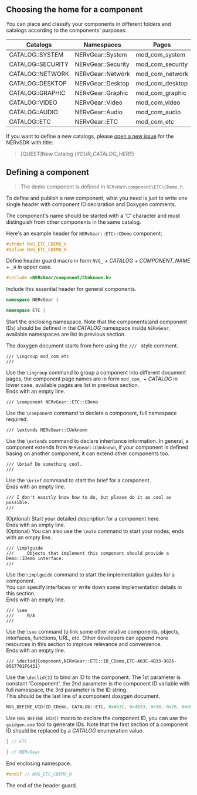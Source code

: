 ﻿## Choosing the home for a component

You can place and classify your components in different folders and catalogs according to the components' purposes:

| Catalogs          | Namespaces         | Pages            | Folders                      |
| ----------------  | ------------------ | ---------------- | ---------------------------- |
| CATALOG::SYSTEM   | NERvGear::System   | mod_com_system   | NERvHub\\component\\System   |
| CATALOG::SECURITY | NERvGear::Security | mod_com_security | NERvHub\\component\\Security |
| CATALOG::NETWORK  | NERvGear::Network  | mod_com_network  | NERvHub\\component\\Network  |
| CATALOG::DESKTOP  | NERvGear::Desktop  | mod_com_desktop  | NERvHub\\component\\Desktop  |
| CATALOG::GRAPHIC  | NERvGear::Graphic  | mod_com_graphic  | NERvHub\\component\\Graphic  |
| CATALOG::VIDEO    | NERvGear::Video    | mod_com_video    | NERvHub\\component\\Video    |
| CATALOG::AUDIO    | NERvGear::Audio    | mod_com_audio    | NERvHub\\component\\Audio    |
| CATALOG::ETC      | NERvGear::ETC      | mod_com_etc      | NERvHub\\component\\ETC      |

If you want to define a new catalogs, please [open a new issue](https://github.com/NERvGear/NERvSDK/issues) for the NERvSDK with title:

> [QUEST]New Catalog (_YOUR_CATALOG_HERE_)

## Defining a component

> The demo component is defined in `NERvHub\component\ETC\CDemo.h`.

To define and publish a new component, what you need is just to write one single header with component ID declaration and Doxygen comments.

The component's name should be started with a 'C' character and must distinguish from other components in the same catalog.

Here's an example header for `NERvGear::ETC::CDemo` component:

```CPP
#ifndef NVG_ETC_CDEMO_H
#define NVG_ETC_CDEMO_H
```
Define header guard macro in form `NVG_` + _CATALOG_ + _COMPONENT_NAME_ + `_H` in upper case.
```CPP
#include <NERvGear/component/CUnknown.h>
```
Include this essential header for general components.
```CPP
namespace NERvGear {

namespace ETC {
```
Start the enclosing namespace. Note that the components(and component IDs) should be defined in the _CATALOG_ namespace inside `NERvGear`, available namespaces are list in previous section.

The doxygen document starts from here using the `/// ` style comment.
```
/// \ingroup mod_com_etc
///
```
Use the `\ingroup` command to group a component into different document pages, the component page names are in form `mod_com_` + _CATALOG_ in lower case, available pages are list in previous section.  
Ends with an empty line.
```
/// \component NERvGear::ETC::CDemo
```
Use the `\component` command to declare a component, full namespace required.
```
/// \extends NERvGear::CUnknown
```
Use the `\extends` command to declare inheritance information. In general, a component  extends from `NERvGear::CUnknown`, if your component is defined basing on another component, it can extend other components too.
```
/// \brief Do something cool.
///
```
Use the `\brief` command to start the brief for a component.  
Ends with an empty line.
```
/// I don't exactly know how to do, but please do it as cool as possible.
///
```
(Optional) Start your detailed description for a component here.  
Ends with an empty line.  
(Optional) You can also use the `\note` command to start your nodes, ends with an empty line.
```
/// \implguide
///     Objects that implement this component should provide a Demo::IDemo interface.
///
```
Use the `\implguide` command to start the implementation guides for a component.  
You can specify interfaces or write down some implementation details in this section.   
Ends with an empty line.
```
/// \see
///     N/A
///
```
Use the `\see` command to link some other relative components, objects, interfaces, functions, URL, etc. Other developers can append more resources in this section to improve relevance and convenience.  
Ends with an empty line.
```
/// \declid{Component,NERvGear::ETC::ID_CDemo,ETC-A63C-4B33-9826-0567701F6431}
```
Use the `\declid{3}` to bind an ID to the component. The 1st parameter is constant 'Component', the 2nd parameter is the component ID variable with full namespace, the 3rd parameter is the ID string.  
This should be the last line of a component doxygen document.
```CPP
NVG_DEFINE_UID(ID_CDemo, CATALOG::ETC, 0xA63C, 0x4B33, 0x98, 0x26, 0x05, 0x67, 0x70, 0x1F, 0x64, 0x31); ///< ETC-A63C-4B33-9826-0567701F6431
```
Use `NVG_DEFINE_UID()` macro to declare the component ID, you can use the `guidgen.exe` tool to generate IDs. Note that the first section of a component ID should be replaced by a _CATALOG_ enumeration value.
```CPP
} // ETC

} // NERvGear
```
End enclosing namespace.
```CPP
#endif // NVG_ETC_CDEMO_H
```
The end of the header guard.
